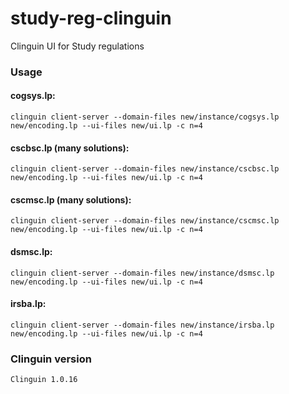 # study-reg-clinguin
Clinguin UI for Study regulations

### Usage

#### cogsys.lp:
```
clinguin client-server --domain-files new/instance/cogsys.lp new/encoding.lp --ui-files new/ui.lp -c n=4
```
#### cscbsc.lp (many solutions):
```
clinguin client-server --domain-files new/instance/cscbsc.lp new/encoding.lp --ui-files new/ui.lp -c n=4
```
#### cscmsc.lp (many solutions):
```
clinguin client-server --domain-files new/instance/cscmsc.lp new/encoding.lp --ui-files new/ui.lp -c n=4
```
#### dsmsc.lp:
```
clinguin client-server --domain-files new/instance/dsmsc.lp new/encoding.lp --ui-files new/ui.lp -c n=4
```
#### irsba.lp:
```
clinguin client-server --domain-files new/instance/irsba.lp new/encoding.lp --ui-files new/ui.lp -c n=4
```


### Clinguin version
`Clinguin 1.0.16`